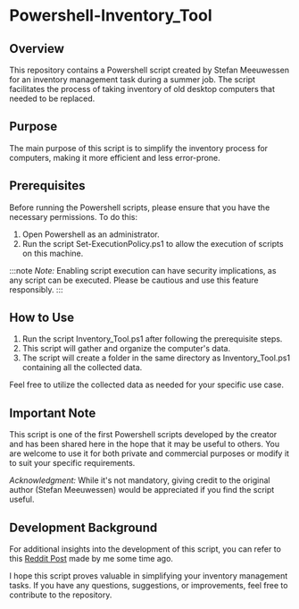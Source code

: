 # Powershell-Inventory_Tool
## Overview
This repository contains a Powershell script created by Stefan Meeuwessen for an inventory management task during a summer job. The script facilitates the process of taking inventory of old desktop computers that needed to be replaced.

## Purpose
The main purpose of this script is to simplify the inventory process for computers, making it more efficient and less error-prone.

## Prerequisites
Before running the Powershell scripts, please ensure that you have the necessary permissions. To do this:
1. Open Powershell as an administrator.
2. Run the script Set-ExecutionPolicy.ps1 to allow the execution of scripts on this machine.

:::note
*Note:* Enabling script execution can have security implications, as any script can be executed. Please be cautious and use this feature responsibly.
:::

## How to Use
1. Run the script Inventory_Tool.ps1 after following the prerequisite steps.
2. This script will gather and organize the computer's data.
3. The script will create a folder in the same directory as Inventory_Tool.ps1 containing all the collected data.

Feel free to utilize the collected data as needed for your specific use case.

## Important Note
This script is one of the first Powershell scripts developed by the creator and has been shared here in the hope that it may be useful to others. You are welcome to use it for both private and commercial purposes or modify it to suit your specific requirements.

*Acknowledgment:* While it's not mandatory, giving credit to the original author (Stefan Meeuwessen) would be appreciated if you find the script useful.

## Development Background
For additional insights into the development of this script, you can refer to this [Reddit Post](https://www.reddit.com/r/PowerShell/comments/izfjh0/so_im_a_new_ps_user_and_i_made_this_script_mind/) made by me some time ago.

I hope this script proves valuable in simplifying your inventory management tasks. If you have any questions, suggestions, or improvements, feel free to contribute to the repository.
